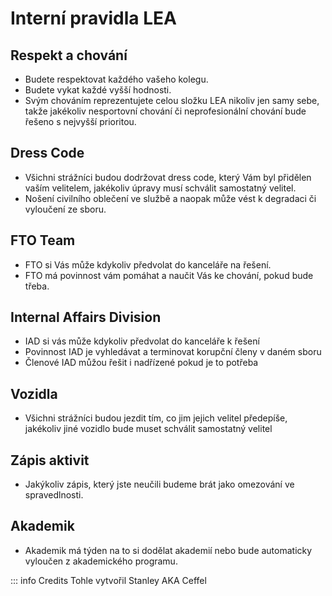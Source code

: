 # Interní pravidla LEA

## Respekt a chování

- Budete respektovat každého vašeho kolegu.
- Budete vykat každé vyšší hodnosti.
- Svým chováním reprezentujete celou složku LEA nikoliv jen samy sebe,
takže jakékoliv nesportovní chování či neprofesionální chování bude řešeno s nejvyšší prioritou.

## Dress Code

- Všichni strážníci budou dodržovat dress code, který Vám byl přidělen vaším velitelem, jakékoliv úpravy musí schválit samostatný velitel.
- Nošení civilního oblečení ve službě a naopak může vést k degradaci či vyloučení ze sboru.

## FTO Team

- FTO si Vás může kdykoliv předvolat do kanceláře na řešení.
- FTO má povinnost vám pomáhat a naučit Vás ke chování, pokud bude třeba.

## Internal Affairs Division

- IAD si vás může kdykoliv předvolat do kanceláře k řešení
- Povinnost IAD je vyhledávat a terminovat korupční členy v daném sboru
- Členové IAD můžou řešit i nadřízené pokud je to potřeba

## Vozidla

- Všichni strážníci budou jezdit tím, co jim jejich velitel předepíše, jakékoliv jiné vozidlo bude muset schválit samostatný velitel

## Zápis aktivit

- Jakýkoliv zápis, který jste neučili budeme brát jako omezování ve spravedlnosti.

## Akademik

- Akademik má týden na to si dodělat akademií nebo bude automaticky vyloučen z akademického programu.

::: info Credits
Tohle vytvořil Stanley AKA Ceffel
